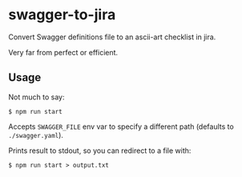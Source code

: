 # swagger-to-jira
Convert Swagger definitions file to an ascii-art checklist in jira.

Very far from perfect or efficient.

## Usage
Not much to say:
```
$ npm run start
```
Accepts `SWAGGER_FILE` env var to specify a different path (defaults to `./swagger.yaml`).

Prints result to stdout, so you can redirect to a file with:
```
$ npm run start > output.txt
```
